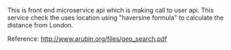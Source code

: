 This is front end microservice api which is making call to user api.
This service check the uses location using "haversine formula" to calculate the distance from London.

Reference:
http://www.arubin.org/files/geo_search.pdf
